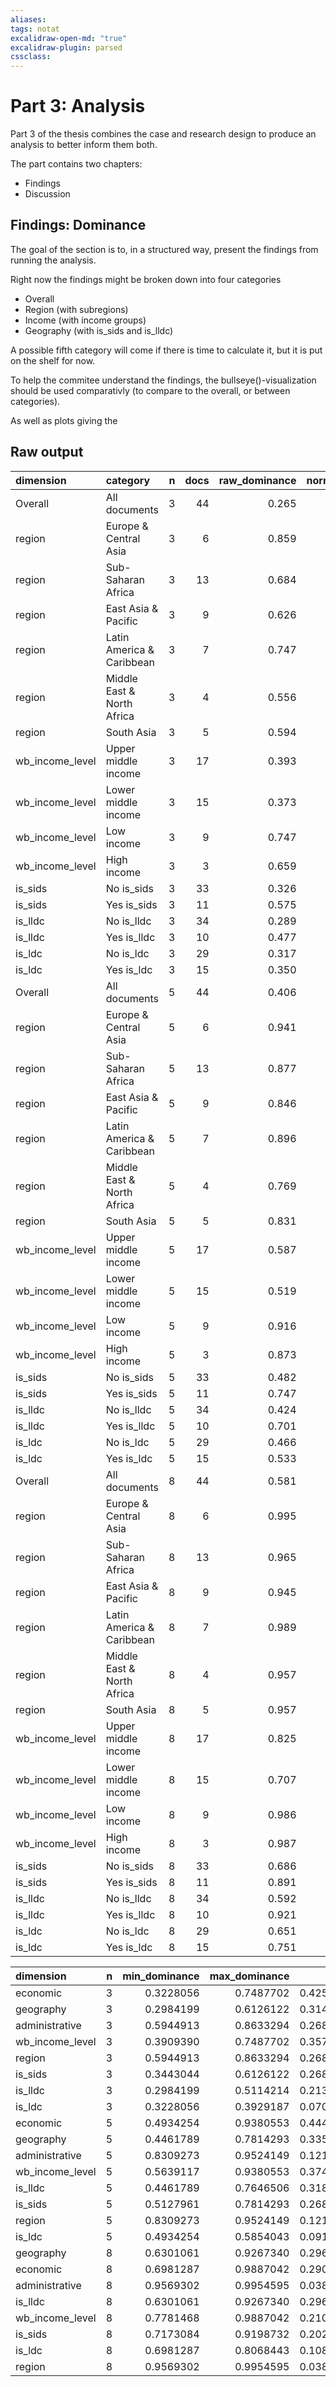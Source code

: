 ```yaml
---
aliases: 
tags: notat
excalidraw-open-md: "true"
excalidraw-plugin: parsed
cssclass: 
---
```


# Part 3: Analysis

Part 3 of the thesis combines the case and research design to produce an analysis to better inform them both. 

The part contains two chapters: 

- Findings
- Discussion

## Findings: Dominance 

The goal of the section is to, in a structured way, present the findings from running the analysis. 

Right now the findings might be broken down into four categories

- Overall
- Region (with subregions)
- Income (with income groups)
- Geography (with is_sids and is_lldc)

A possible fifth category will come if there is time to calculate it, but it is put on the shelf for now. 

To help the commitee understand the findings, the bullseye()-visualization should be used comparativly (to compare to the overall, or between categories). 

As well as plots giving the 

## Raw output

| dimension       | category                   |   n | docs | raw_dominance | norm_dominance | ci_lower | ci_upper |
| :-------------- | :------------------------- | --: | ---: | ------------: | -------------: | -------: | -------: |
| Overall         | All documents              |   3 |   44 |         0.265 |          0.295 |    0.257 |    0.329 |
| region          | Europe & Central Asia      |   3 |    6 |         0.859 |          0.863 |    0.831 |    0.988 |
| region          | Sub-Saharan Africa         |   3 |   13 |         0.684 |          0.704 |    0.598 |    0.784 |
| region          | East Asia & Pacific        |   3 |    9 |         0.626 |          0.651 |    0.555 |    0.767 |
| region          | Latin America & Caribbean  |   3 |    7 |         0.747 |          0.747 |    0.669 |    0.814 |
| region          | Middle East & North Africa |   3 |    4 |         0.556 |             NA |       NA |       NA |
| region          | South Asia                 |   3 |    5 |         0.594 |          0.594 |    0.594 |    0.594 |
| wb_income_level | Upper middle income        |   3 |   17 |         0.393 |          0.438 |    0.373 |    0.498 |
| wb_income_level | Lower middle income        |   3 |   15 |         0.373 |          0.391 |    0.331 |    0.460 |
| wb_income_level | Low income                 |   3 |    9 |         0.747 |          0.749 |    0.677 |    0.913 |
| wb_income_level | High income                |   3 |    3 |         0.659 |             NA |       NA |       NA |
| is_sids         | No is_sids                 |   3 |   33 |         0.326 |          0.344 |    0.298 |    0.387 |
| is_sids         | Yes is_sids                |   3 |   11 |         0.575 |          0.613 |    0.546 |    0.727 |
| is_lldc         | No is_lldc                 |   3 |   34 |         0.289 |          0.298 |    0.248 |    0.351 |
| is_lldc         | Yes is_lldc                |   3 |   10 |         0.477 |          0.511 |    0.418 |    0.596 |
| is_ldc          | No is_ldc                  |   3 |   29 |         0.317 |          0.323 |    0.282 |    0.395 |
| is_ldc          | Yes is_ldc                 |   3 |   15 |         0.350 |          0.393 |    0.327 |    0.436 |
| Overall         | All documents              |   5 |   44 |         0.406 |          0.431 |    0.387 |    0.478 |
| region          | Europe & Central Asia      |   5 |    6 |         0.941 |          0.937 |    0.930 |    0.996 |
| region          | Sub-Saharan Africa         |   5 |   13 |         0.877 |          0.901 |    0.844 |    0.971 |
| region          | East Asia & Pacific        |   5 |    9 |         0.846 |          0.872 |    0.814 |    0.938 |
| region          | Latin America & Caribbean  |   5 |    7 |         0.896 |          0.952 |    0.902 |    0.990 |
| region          | Middle East & North Africa |   5 |    4 |         0.769 |             NA |       NA |       NA |
| region          | South Asia                 |   5 |    5 |         0.831 |          0.831 |    0.831 |    0.831 |
| wb_income_level | Upper middle income        |   5 |   17 |         0.587 |          0.655 |    0.575 |    0.721 |
| wb_income_level | Lower middle income        |   5 |   15 |         0.519 |          0.564 |    0.505 |    0.638 |
| wb_income_level | Low income                 |   5 |    9 |         0.916 |          0.938 |    0.897 |    0.967 |
| wb_income_level | High income                |   5 |    3 |         0.873 |             NA |       NA |       NA |
| is_sids         | No is_sids                 |   5 |   33 |         0.482 |          0.513 |    0.452 |    0.566 |
| is_sids         | Yes is_sids                |   5 |   11 |         0.747 |          0.781 |    0.688 |    0.876 |
| is_lldc         | No is_lldc                 |   5 |   34 |         0.424 |          0.446 |    0.391 |    0.492 |
| is_lldc         | Yes is_lldc                |   5 |   10 |         0.701 |          0.765 |    0.697 |    0.837 |
| is_ldc          | No is_ldc                  |   5 |   29 |         0.466 |          0.493 |    0.437 |    0.553 |
| is_ldc          | Yes is_ldc                 |   5 |   15 |         0.533 |          0.585 |    0.520 |    0.652 |
| Overall         | All documents              |   8 |   44 |         0.581 |          0.609 |    0.574 |    0.637 |
| region          | Europe & Central Asia      |   8 |    6 |         0.995 |          0.995 |    0.994 |    0.998 |
| region          | Sub-Saharan Africa         |   8 |   13 |         0.965 |          0.978 |    0.956 |    0.997 |
| region          | East Asia & Pacific        |   8 |    9 |         0.945 |          0.961 |    0.930 |    0.988 |
| region          | Latin America & Caribbean  |   8 |    7 |         0.989 |          0.993 |    0.986 |    0.998 |
| region          | Middle East & North Africa |   8 |    4 |         0.957 |             NA |       NA |       NA |
| region          | South Asia                 |   8 |    5 |         0.957 |          0.957 |    0.957 |    0.957 |
| wb_income_level | Upper middle income        |   8 |   17 |         0.825 |          0.852 |    0.789 |    0.916 |
| wb_income_level | Lower middle income        |   8 |   15 |         0.707 |          0.778 |    0.707 |    0.840 |
| wb_income_level | Low income                 |   8 |    9 |         0.986 |          0.989 |    0.983 |    0.996 |
| wb_income_level | High income                |   8 |    3 |         0.987 |             NA |       NA |       NA |
| is_sids         | No is_sids                 |   8 |   33 |         0.686 |          0.717 |    0.669 |    0.783 |
| is_sids         | Yes is_sids                |   8 |   11 |         0.891 |          0.920 |    0.875 |    0.965 |
| is_lldc         | No is_lldc                 |   8 |   34 |         0.592 |          0.630 |    0.584 |    0.681 |
| is_lldc         | Yes is_lldc                |   8 |   10 |         0.921 |          0.927 |    0.902 |    0.981 |
| is_ldc          | No is_ldc                  |   8 |   29 |         0.651 |          0.698 |    0.650 |    0.751 |
| is_ldc          | Yes is_ldc                 |   8 |   15 |         0.751 |          0.807 |    0.756 |    0.871 |


| dimension       |   n | min_dominance | max_dominance |     range |   std_dev | mean_dominance |  coef_var | count | analysis_level |
| :-------------- | --: | ------------: | ------------: | --------: | --------: | -------------: | --------: | ----: | :------------- |
| economic        |   3 |     0.3228056 |     0.7487702 | 0.4259646 | 0.1673101 |      0.4586125 | 0.3648180 |     6 | category       |
| geography       |   3 |     0.2984199 |     0.6126122 | 0.3141922 | 0.1461587 |      0.4416895 | 0.3309083 |     4 | category       |
| administrative  |   3 |     0.5944913 |     0.8633294 | 0.2688381 | 0.1021375 |      0.7119307 | 0.1434655 |     6 | category       |
| wb_income_level |   3 |     0.3909390 |     0.7487702 | 0.3578311 | 0.1945216 |      0.5257794 | 0.3699680 |     4 | dimension      |
| region          |   3 |     0.5944913 |     0.8633294 | 0.2688381 | 0.1021375 |      0.7119307 | 0.1434655 |     6 | dimension      |
| is_sids         |   3 |     0.3443044 |     0.6126122 | 0.2683078 | 0.1897222 |      0.4784583 | 0.3965283 |     2 | dimension      |
| is_lldc         |   3 |     0.2984199 |     0.5114214 | 0.2130015 | 0.1506148 |      0.4049207 | 0.3719612 |     2 | dimension      |
| is_ldc          |   3 |     0.3228056 |     0.3929187 | 0.0701131 | 0.0495775 |      0.3578621 | 0.1385379 |     2 | dimension      |
| economic        |   5 |     0.4934254 |     0.9380553 | 0.4446300 | 0.1725277 |      0.6472011 | 0.2665751 |     6 | category       |
| geography       |   5 |     0.4461789 |     0.7814293 | 0.3352504 | 0.1717874 |      0.6262637 | 0.2743052 |     4 | category       |
| administrative  |   5 |     0.8309273 |     0.9524149 | 0.1214876 | 0.0490637 |      0.8987963 | 0.0545882 |     6 | category       |
| wb_income_level |   5 |     0.5639117 |     0.9380553 | 0.3741436 | 0.1950730 |      0.7190586 | 0.2712894 |     4 | dimension      |
| is_lldc         |   5 |     0.4461789 |     0.7646506 | 0.3184717 | 0.2251935 |      0.6054148 | 0.3719656 |     2 | dimension      |
| is_sids         |   5 |     0.5127961 |     0.7814293 | 0.2686332 | 0.1899524 |      0.6471127 | 0.2935383 |     2 | dimension      |
| region          |   5 |     0.8309273 |     0.9524149 | 0.1214876 | 0.0490637 |      0.8987963 | 0.0545882 |     6 | dimension      |
| is_ldc          |   5 |     0.4934254 |     0.5854043 | 0.0919789 | 0.0650389 |      0.5394148 | 0.1205730 |     2 | dimension      |
| geography       |   8 |     0.6301061 |     0.9267340 | 0.2966279 | 0.1484632 |      0.7985054 | 0.1859264 |     4 | category       |
| economic        |   8 |     0.6981287 |     0.9887042 | 0.2905755 | 0.1074313 |      0.8248269 | 0.1302471 |     6 | category       |
| administrative  |   8 |     0.9569302 |     0.9954595 | 0.0385293 | 0.0176234 |      0.9767942 | 0.0180421 |     6 | category       |
| is_lldc         |   8 |     0.6301061 |     0.9267340 | 0.2966279 | 0.2097476 |      0.7784201 | 0.2694530 |     2 | dimension      |
| wb_income_level |   8 |     0.7781468 |     0.9887042 | 0.2105574 | 0.1068004 |      0.8730538 | 0.1223297 |     4 | dimension      |
| is_sids         |   8 |     0.7173084 |     0.9198732 | 0.2025648 | 0.1432349 |      0.8185908 | 0.1749775 |     2 | dimension      |
| is_ldc          |   8 |     0.6981287 |     0.8068443 | 0.1087156 | 0.0768735 |      0.7524865 | 0.1021594 |     2 | dimension      |
| region          |   8 |     0.9569302 |     0.9954595 | 0.0385293 | 0.0176234 |      0.9767942 | 0.0180421 |     6 | dimension      |
